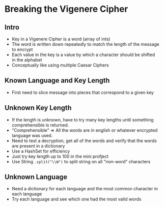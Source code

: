 # Breaking the Vigenere Cipher

## Intro
* Key in a Vigenere Cipher is a word (array of ints)
* The word is written down repeatedly to match the length of the message to encrypt
* Each value in the key is a value by which a character should be shifted in the alphabet
* Conceptually like using multiple Caesar Ciphers

## Known Language and Key Length
* First need to slice message into pieces that correspond to a given key

## Unknown Key Length
* If the length is unknown, have to try many key lengths until something comprehensible is returned.
* "Comprehensible" => All the words are in english or whatever encrypted language was used.
* Need to test a decryption, get all of the words and verify that the words are present in a dictionary
* Use a HashSet for efficiency
* Just try key length up to 100 in the mini profject
* Use String `.split("\\W")` to split string on all "non-word" characters

## Unknown Language
* Need a dictionary for each language and the most common character in each language
* Try each language and see which one had the most valid words
